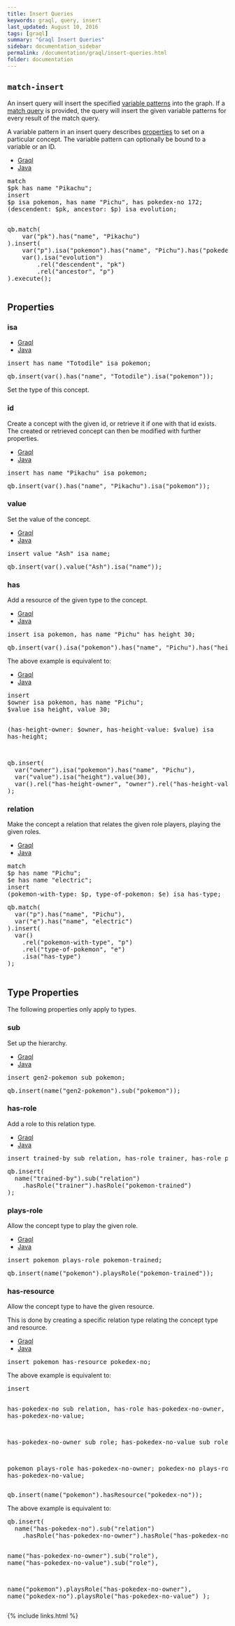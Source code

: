 ```yaml
---
title: Insert Queries
keywords: graql, query, insert
last_updated: August 10, 2016
tags: [graql]
summary: "Graql Insert Queries"
sidebar: documentation_sidebar
permalink: /documentation/graql/insert-queries.html
folder: documentation
---
```


## `match-insert`
An insert query will insert the specified [variable
patterns](#variable-patterns) into the graph. If a [match
query](match-queries.html) is provided, the query will insert the given variable
patterns for every result of the match query.

A variable pattern in an insert query describes [properties](#properties) to
set on a particular concept. The variable pattern can optionally be bound to a
variable or an ID.
<ul id="profileTabs" class="nav nav-tabs">
    <li class="active"><a href="#shell1" data-toggle="tab">Graql</a></li>
    <li><a href="#java1" data-toggle="tab">Java</a></li>
</ul>

<div class="tab-content">
<div role="tabpanel" class="tab-pane active" id="shell1">
<pre>
match
$pk has name "Pikachu";
insert
$p isa pokemon, has name "Pichu", has pokedex-no 172;
(descendent: $pk, ancestor: $p) isa evolution;

</pre>
</div>
<div role="tabpanel" class="tab-pane" id="java1">
<pre>
qb.match(
    var("pk").has("name", "Pikachu")
).insert(
    var("p").isa("pokemon").has("name", "Pichu").has("pokedex-no", 172),
    var().isa("evolution")
        .rel("descendent", "pk")
        .rel("ancestor", "p")
).execute();

</pre>
</div> <!-- tab-pane -->
</div> <!-- tab-content -->


## Properties

### isa

<ul id="profileTabs" class="nav nav-tabs">
    <li class="active"><a href="#shell2" data-toggle="tab">Graql</a></li>
    <li><a href="#java2" data-toggle="tab">Java</a></li>
</ul>

<div class="tab-content">
<div role="tabpanel" class="tab-pane active" id="shell2">
<pre>
insert has name "Totodile" isa pokemon;
</pre>
</div>
<div role="tabpanel" class="tab-pane" id="java2">
<pre>
qb.insert(var().has("name", "Totodile").isa("pokemon"));
</pre>
</div> <!-- tab-pane -->
</div> <!-- tab-content -->


Set the type of this concept.

### id

Create a concept with the given id, or retrieve it if one with that id exists.
The created or retrieved concept can then be modified with further properties.

<ul id="profileTabs" class="nav nav-tabs">
    <li class="active"><a href="#shell3" data-toggle="tab">Graql</a></li>
    <li><a href="#java3" data-toggle="tab">Java</a></li>
</ul>

<div class="tab-content">
<div role="tabpanel" class="tab-pane active" id="shell3">
<pre>
insert has name "Pikachu" isa pokemon;
</pre>
</div>
<div role="tabpanel" class="tab-pane" id="java3">
<pre>
qb.insert(var().has("name", "Pikachu").isa("pokemon"));
</pre>
</div> <!-- tab-pane -->
</div> <!-- tab-content -->


### value

Set the value of the concept.
<ul id="profileTabs" class="nav nav-tabs">
    <li class="active"><a href="#shell4" data-toggle="tab">Graql</a></li>
    <li><a href="#java4" data-toggle="tab">Java</a></li>
</ul>

<div class="tab-content">
<div role="tabpanel" class="tab-pane active" id="shell4">
<pre>
insert value "Ash" isa name;
</pre>
</div>
<div role="tabpanel" class="tab-pane" id="java4">
<pre>
qb.insert(var().value("Ash").isa("name"));
</pre>
</div> <!-- tab-pane -->
</div> <!-- tab-content -->

### has

Add a resource of the given type to the concept.

<ul id="profileTabs" class="nav nav-tabs">
    <li class="active"><a href="#shell5" data-toggle="tab">Graql</a></li>
    <li><a href="#java5" data-toggle="tab">Java</a></li>
</ul>

<div class="tab-content">
<div role="tabpanel" class="tab-pane active" id="shell5">
<pre>
insert isa pokemon, has name "Pichu" has height 30;
</pre>
</div>
<div role="tabpanel" class="tab-pane" id="java5">
<pre>
qb.insert(var().isa("pokemon").has("name", "Pichu").has("height", 30));
</pre>
</div> <!-- tab-pane -->
</div> <!-- tab-content -->


The above example is equivalent to:

<ul id="profileTabs" class="nav nav-tabs">
    <li class="active"><a href="#shell6" data-toggle="tab">Graql</a></li>
    <li><a href="#java6" data-toggle="tab">Java</a></li>
</ul>

<div class="tab-content">
<div role="tabpanel" class="tab-pane active" id="shell6">
<pre>
insert
$owner isa pokemon, has name "Pichu";
$value isa height, value 30;

(has-height-owner: $owner, has-height-value: $value) isa has-height;

</pre>
</div>
<div role="tabpanel" class="tab-pane" id="java6">
<pre>
qb.insert(
  var("owner").isa("pokemon").has("name", "Pichu"),
  var("value").isa("height").value(30),
  var().rel("has-height-owner", "owner").rel("has-height-value", "value").isa("has-height")
);
</pre>
</div> <!-- tab-pane -->
</div> <!-- tab-content -->


### relation

Make the concept a relation that relates the given role players, playing the
given roles.

<ul id="profileTabs" class="nav nav-tabs">
    <li class="active"><a href="#shell7" data-toggle="tab">Graql</a></li>
    <li><a href="#java7" data-toggle="tab">Java</a></li>
</ul>

<div class="tab-content">
<div role="tabpanel" class="tab-pane active" id="shell7">
<pre>
match
$p has name "Pichu";
$e has name "electric";
insert
(pokemon-with-type: $p, type-of-pokemon: $e) isa has-type;
</pre>
</div>
<div role="tabpanel" class="tab-pane" id="java7">
<pre>
qb.match(
  var("p").has("name", "Pichu"),
  var("e").has("name", "electric")
).insert(
  var()
    .rel("pokemon-with-type", "p")
    .rel("type-of-pokemon", "e")
    .isa("has-type")
);

</pre>
</div> <!-- tab-pane -->
</div> <!-- tab-content -->


## Type Properties

The following properties only apply to types.

### sub

Set up the hierarchy.

<ul id="profileTabs" class="nav nav-tabs">
    <li class="active"><a href="#shell8" data-toggle="tab">Graql</a></li>
    <li><a href="#java8" data-toggle="tab">Java</a></li>
</ul>

<div class="tab-content">
<div role="tabpanel" class="tab-pane active" id="shell8">
<pre>
insert gen2-pokemon sub pokemon;
</pre>
</div>
<div role="tabpanel" class="tab-pane" id="java8">
<pre>
qb.insert(name("gen2-pokemon").sub("pokemon"));
</pre>
</div> <!-- tab-pane -->
</div> <!-- tab-content -->


### has-role
Add a role to this relation type.

<ul id="profileTabs" class="nav nav-tabs">
    <li class="active"><a href="#shell9" data-toggle="tab">Graql</a></li>
    <li><a href="#java9" data-toggle="tab">Java</a></li>
</ul>

<div class="tab-content">
<div role="tabpanel" class="tab-pane active" id="shell9">
<pre>
insert trained-by sub relation, has-role trainer, has-role pokemon-trained;
</pre>
</div>
<div role="tabpanel" class="tab-pane" id="java9">
<pre>
qb.insert(
  name("trained-by").sub("relation")
    .hasRole("trainer").hasRole("pokemon-trained")
);
</pre>
</div> <!-- tab-pane -->
</div> <!-- tab-content -->


### plays-role
Allow the concept type to play the given role.

<ul id="profileTabs" class="nav nav-tabs">
    <li class="active"><a href="#shell10" data-toggle="tab">Graql</a></li>
    <li><a href="#java10" data-toggle="tab">Java</a></li>
</ul>

<div class="tab-content">
<div role="tabpanel" class="tab-pane active" id="shell10">
<pre>
insert pokemon plays-role pokemon-trained;
</pre>
</div>
<div role="tabpanel" class="tab-pane" id="java10">
<pre>
qb.insert(name("pokemon").playsRole("pokemon-trained"));
</pre>
</div> <!-- tab-pane -->
</div> <!-- tab-content -->


### has-resource

Allow the concept type to have the given resource.

This is done by creating a specific relation type relating the concept type
and resource.

<ul id="profileTabs" class="nav nav-tabs">
    <li class="active"><a href="#shell11" data-toggle="tab">Graql</a></li>
    <li><a href="#java11" data-toggle="tab">Java</a></li>
</ul>

<div class="tab-content">
<div role="tabpanel" class="tab-pane active" id="shell11">
<pre>
insert pokemon has-resource pokedex-no;
</pre>
<p>The above example is equivalent to:</p>
<pre>
insert

has-pokedex-no sub relation,
  has-role has-pokedex-no-owner,
  has-role has-pokedex-no-value;

has-pokedex-no-owner sub role;
has-pokedex-no-value sub role;

pokemon plays-role has-pokedex-no-owner;
pokedex-no plays-role has-pokedex-no-value;
</pre>

</div>
<div role="tabpanel" class="tab-pane" id="java11">
<pre>
qb.insert(name("pokemon").hasResource("pokedex-no"));
</pre>
<p>The above example is equivalent to:</p>
<pre>
qb.insert(
  name("has-pokedex-no").sub("relation")
    .hasRole("has-pokedex-no-owner").hasRole("has-pokedex-no-value"),

  name("has-pokedex-no-owner").sub("role"),
  name("has-pokedex-no-value").sub("role"),

  name("pokemon").playsRole("has-pokedex-no-owner"),
  name("pokedex-no").playsRole("has-pokedex-no-value")
);
</pre>
</div> <!-- tab-pane -->
</div> <!-- tab-content -->

{% include links.html %}
